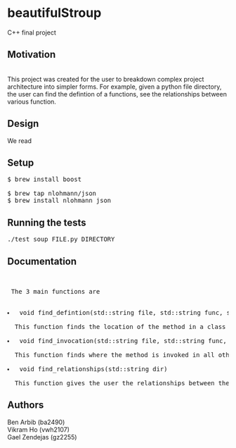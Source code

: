 # beautifulStroup
C++ final project

<h2>Motivation</h2><br/>
This project was created for the user to breakdown complex project architecture into simpler forms. 
For example, given a python file directory, the user can find the defintion of a functions, see the relationships between various function. 

<h2>Design</h2>
We read 
  
<h2>Setup</h2>
<pre>
$ brew install boost<br/>
$ brew tap nlohmann/json 
$ brew install nlohmann_json</pre>

<h2>Running the tests</h2>
<pre>./test_soup FILE.py DIRECTORY</pre>



<h2>Documentation</h2><br/>
<pre> The 3 main functions are <br/>
  <li> void find_defintion(std::string file, std::string func, std::string dir) <br/>
  This function finds the location of the method in a class and prints out the method for the user
  <li> void find_invocation(std::string file, std::string func, std::string dir) <br/>
  This function finds where the method is invoked in all other classes
  <li> void find_relationships(std::string dir) <br/>
  This function gives the user the relationships between the different functions in a class</pre>


<h2>Authors</h2>
Ben Arbib (ba2490) <br/>
Vikram Ho (vwh2107)<br/>
Gael Zendejas (gz2255)<br/>


